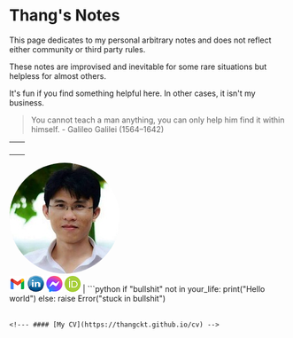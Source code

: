 # Thang's Notes

This page dedicates to my personal arbitrary notes and does not reflect either community or third party rules. 

These notes are improvised and inevitable for some rare situations but helpless for almost others. 

It's fun if you find something helpful here. In other cases, it isn't my business.

>
> You cannot teach a man anything, you can only help him find it within himself. - Galileo Galilei (1564–1642)
>

<!-- add picutres in table-->
|            |             |
| :--------: | :----------- |
| <!-- ![](./assets/images/my_picture3x3.jpg) --> <br>
<img src="./assets/images/my_picture3x3.jpg" style="border-radius: 50%" /> <br>
[![](./assets/images/icon_email.png)](mailto:caothangckt@gmail.com) 
[![](./assets/images/icon_linkedin.jpg)](https://www.linkedin.com/in/thang-nguyen-5b458a218) 
[![](./assets/images/icon_messenger.png)](https://www.facebook.com/thangckt5) 
[![](./assets/images/icon_ORCID.png)](https://orcid.org/0000-0001-9826-5397) 
| ```python
if "bullshit" not in your_life:
    print("Hello world")
else:
    raise Error("stuck in bullshit")
```|

<!--- #### [My CV](https://thangckt.github.io/cv) -->



